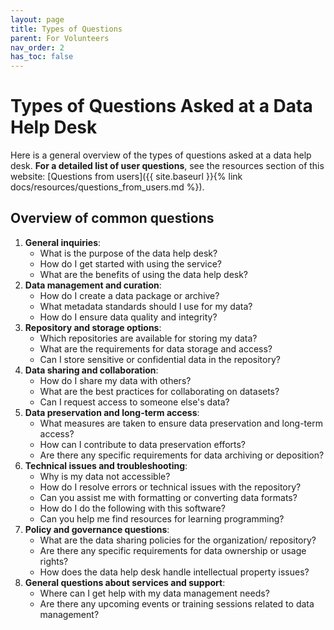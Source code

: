 ```yaml
---
layout: page
title: Types of Questions 
parent: For Volunteers
nav_order: 2
has_toc: false
---
```


# Types of Questions Asked at a Data Help Desk

Here is a general overview of the types of questions asked at a data help desk.
**For a detailed list of user questions**, see the resources section of this
website: [Questions from
users]({{ site.baseurl }}{% link docs/resources/questions_from_users.md %}).

## Overview of common questions

1. **General inquiries**:
    - What is the purpose of the data help desk?
    - How do I get started with using the service?
    - What are the benefits of using the data help desk?
1. **Data management and curation**:
    - How do I create a data package or archive?
    - What metadata standards should I use for my data?
    - How do I ensure data quality and integrity?
1. **Repository and storage options**:
    - Which repositories are available for storing my data?
    - What are the requirements for data storage and access?
    - Can I store sensitive or confidential data in the repository?
1. **Data sharing and collaboration**:
    - How do I share my data with others?
    - What are the best practices for collaborating on datasets?
    - Can I request access to someone else's data?
1. **Data preservation and long-term access**:
    - What measures are taken to ensure data preservation and long-term access?
    - How can I contribute to data preservation efforts?
    - Are there any specific requirements for data archiving or deposition?
1. **Technical issues and troubleshooting**:
    - Why is my data not accessible?
    - How do I resolve errors or technical issues with the repository?
    - Can you assist me with formatting or converting data formats?
    - How do I do the following with this software?
    - Can you help me find resources for learning programming?
1. **Policy and governance questions**:
    - What are the data sharing policies for the organization/ repository?
    - Are there any specific requirements for data ownership or usage rights?
    - How does the data help desk handle intellectual property issues?
1. **General questions about services and support**:
    - Where can I get help with my data management needs?
    - Are there any upcoming events or training sessions related to data
      management?
